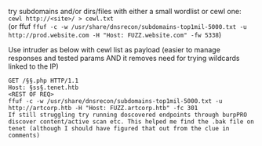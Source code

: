 try subdomains and/or dirs/files with either a small wordlist or cewl one:  
`cewl http://<site>/ > cewl.txt`  
(or ffuf `ffuf -c -w /usr/share/dnsrecon/subdomains-top1mil-5000.txt -u http://prod.website.com -H "Host: FUZZ.website.com" -fw 5338`)  

Use intruder as below with cewl list as payload (easier to manage responses and tested params AND it removes need for trying wildcards linked to the IP)  

```
GET /§§.php HTTP/1.1  
Host: §ss§.tenet.htb  
<REST OF REQ>  
ffuf -c -w /usr/share/dnsrecon/subdomains-top1mil-5000.txt -u http://artcorp.htb -H "Host: FUZZ.artcorp.htb" -fc 301
If still struggling try running doscovered endpoints through burpPRO discover content/active scan etc. This helped me find the .bak file on tenet (although I should have figured that out from the clue in comments)
```
